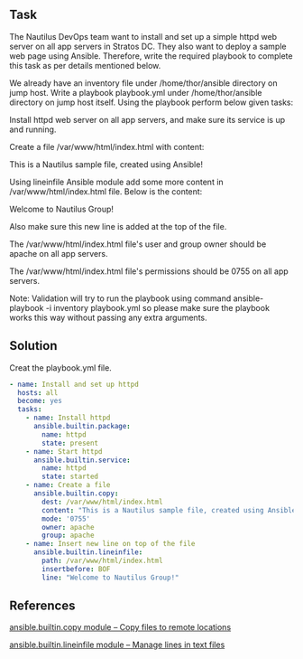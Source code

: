 ## Task
The Nautilus DevOps team want to install and set up a simple httpd web server on all app servers in Stratos DC. They also want to deploy a sample web page using Ansible. Therefore, write the required playbook to complete this task as per details mentioned below.

We already have an inventory file under /home/thor/ansible directory on jump host. Write a playbook playbook.yml under /home/thor/ansible directory on jump host itself. Using the playbook perform below given tasks:

Install httpd web server on all app servers, and make sure its service is up and running.

Create a file /var/www/html/index.html with content:

This is a Nautilus sample file, created using Ansible!

Using lineinfile Ansible module add some more content in /var/www/html/index.html file. Below is the content:

Welcome to Nautilus Group!

Also make sure this new line is added at the top of the file.

The /var/www/html/index.html file's user and group owner should be apache on all app servers.

The /var/www/html/index.html file's permissions should be 0755 on all app servers.

Note: Validation will try to run the playbook using command ansible-playbook -i inventory playbook.yml so please make sure the playbook works this way without passing any extra arguments.
## Solution

Creat the playbook.yml file.

```yml
- name: Install and set up httpd
  hosts: all
  become: yes
  tasks:
    - name: Install httpd
      ansible.builtin.package:
        name: httpd
        state: present
    - name: Start httpd
      ansible.builtin.service:
        name: httpd
        state: started
    - name: Create a file
      ansible.builtin.copy:
        dest: /var/www/html/index.html
        content: "This is a Nautilus sample file, created using Ansible!"
        mode: '0755'
        owner: apache
        group: apache
    - name: Insert new line on top of the file
      ansible.builtin.lineinfile:
        path: /var/www/html/index.html
        insertbefore: BOF
        line: "Welcome to Nautilus Group!"
```

## References

[ansible.builtin.copy module – Copy files to remote locations](https://docs.ansible.com/ansible/latest/collections/ansible/builtin/copy_module.html)

[ansible.builtin.lineinfile module – Manage lines in text files](https://docs.ansible.com/ansible/latest/collections/ansible/builtin/lineinfile_module.html)
